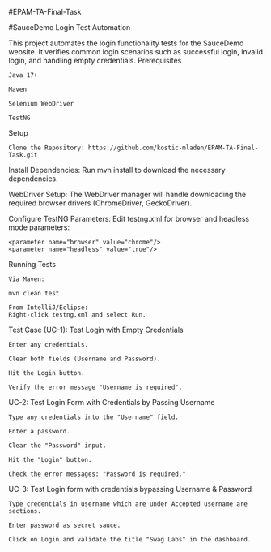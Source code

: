 #EPAM-TA-Final-Task

#SauceDemo Login Test Automation

This project automates the login functionality tests for the SauceDemo website. It verifies common login scenarios such as successful login, invalid login, and handling empty credentials.
Prerequisites

    Java 17+

    Maven

    Selenium WebDriver

    TestNG

Setup

    Clone the Repository: https://github.com/kostic-mladen/EPAM-TA-Final-Task.git

Install Dependencies:
Run mvn install to download the necessary dependencies.

WebDriver Setup:
The WebDriver manager will handle downloading the required browser drivers (ChromeDriver, GeckoDriver).

Configure TestNG Parameters:
Edit testng.xml for browser and headless mode parameters:

    <parameter name="browser" value="chrome"/>
    <parameter name="headless" value="true"/>

Running Tests

    Via Maven:

    mvn clean test

    From IntelliJ/Eclipse:
    Right-click testng.xml and select Run.

Test Case (UC-1): Test Login with Empty Credentials

    Enter any credentials.

    Clear both fields (Username and Password).

    Hit the Login button.

    Verify the error message "Username is required".

UC-2: Test Login Form with Credentials by Passing Username

    Type any credentials into the "Username" field.

    Enter a password.

    Clear the "Password" input.

    Hit the "Login" button.

    Check the error messages: "Password is required."

UC-3: Test Login form with credentials bypassing Username & Password

    Type credentials in username which are under Accepted username are sections.

    Enter password as secret sauce.

    Click on Login and validate the title "Swag Labs" in the dashboard.
